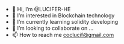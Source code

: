 - 👋 Hi, I’m @LUCIFER-HE
- 👀 I’m interested in Blockchain technology
- 🌱 I’m currently learning solidity developing 
- 💞️ I’m looking to collaborate on ...
- 📫 How to reach me coclucif@gmail.com
<!---
LUCIFER-HE/LUCIFER-HE is a ✨ special ✨ repository because its `README.md` (this file) appears on your GitHub profile.
You can click the Preview link to take a look at your changes.
--->
